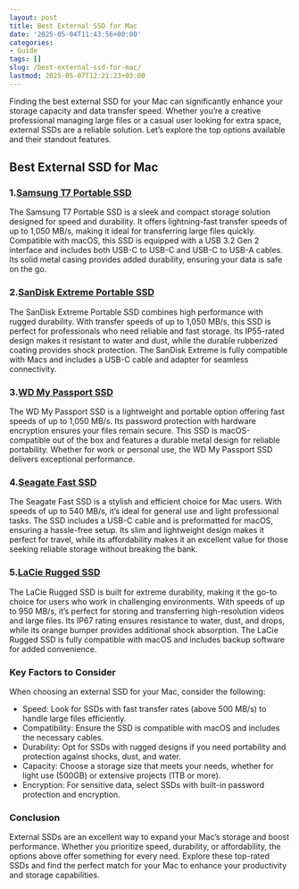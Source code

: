 ```yaml
---
layout: post
title: Best External SSD for Mac
date: '2025-05-04T11:43:56+00:00'
categories:
- Guide
tags: []
slug: /best-external-ssd-for-mac/
lastmod: 2025-05-07T12:21:23+03:00
---
```


Finding the best external SSD for your Mac can significantly enhance your storage capacity and data transfer speed. Whether you’re a creative professional managing large files or a casual user looking for extra space, external SSDs are a reliable solution. Let’s explore the top options available and their standout features.
## Best External SSD for Mac
### 1.[Samsung T7 Portable SSD](https://www.amazon.com/dp/B07STGGQ18?tag=p-policy-20)
The Samsung T7 Portable SSD is a sleek and compact storage solution designed for speed and durability. It offers lightning-fast transfer speeds of up to 1,050 MB/s, making it ideal for transferring large files quickly.
Compatible with macOS, this SSD is equipped with a USB 3.2 Gen 2 interface and includes both USB-C to USB-C and USB-C to USB-A cables. Its solid metal casing provides added durability, ensuring your data is safe on the go.
### 2.[SanDisk Extreme Portable SSD](https://www.amazon.com/dp/B08GY8JPKJ?tag=p-policy-20)
The SanDisk Extreme Portable SSD combines high performance with rugged durability. With transfer speeds of up to 1,050 MB/s, this SSD is perfect for professionals who need reliable and fast storage.
Its IP55-rated design makes it resistant to water and dust, while the durable rubberized coating provides shock protection. The SanDisk Extreme is fully compatible with Macs and includes a USB-C cable and adapter for seamless connectivity.
### 3.[WD My Passport SSD](https://www.amazon.com/dp/B09HDSV2WH?tag=p-policy-20)
The WD My Passport SSD is a lightweight and portable option offering fast speeds of up to 1,050 MB/s. Its password protection with hardware encryption ensures your files remain secure.
This SSD is macOS-compatible out of the box and features a durable metal design for reliable portability. Whether for work or personal use, the WD My Passport SSD delivers exceptional performance.
### 4.[Seagate Fast SSD](https://www.amazon.com/dp/B07YFGQHGJ?tag=p-policy-20)
The Seagate Fast SSD is a stylish and efficient choice for Mac users. With speeds of up to 540 MB/s, it’s ideal for general use and light professional tasks. The SSD includes a USB-C cable and is preformatted for macOS, ensuring a hassle-free setup.
Its slim and lightweight design makes it perfect for travel, while its affordability makes it an excellent value for those seeking reliable storage without breaking the bank.
### 5.[LaCie Rugged SSD](https://www.amazon.com/dp/B0815XFSGK?tag=p-policy-20)
The LaCie Rugged SSD is built for extreme durability, making it the go-to choice for users who work in challenging environments. With speeds of up to 950 MB/s, it’s perfect for storing and transferring high-resolution videos and large files.
Its IP67 rating ensures resistance to water, dust, and drops, while its orange bumper provides additional shock absorption. The LaCie Rugged SSD is fully compatible with macOS and includes backup software for added convenience.
### Key Factors to Consider
When choosing an external SSD for your Mac, consider the following:
- Speed: Look for SSDs with fast transfer rates (above 500 MB/s) to handle large files efficiently.
- Compatibility: Ensure the SSD is compatible with macOS and includes the necessary cables.
- Durability: Opt for SSDs with rugged designs if you need portability and protection against shocks, dust, and water.
- Capacity: Choose a storage size that meets your needs, whether for light use (500GB) or extensive projects (1TB or more).
- Encryption: For sensitive data, select SSDs with built-in password protection and encryption.
### Conclusion
External SSDs are an excellent way to expand your Mac’s storage and boost performance. Whether you prioritize speed, durability, or affordability, the options above offer something for every need. Explore these top-rated SSDs and find the perfect match for your Mac to enhance your productivity and storage capabilities.
